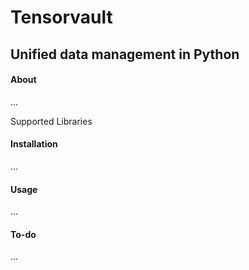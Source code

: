
Tensorvault
======
Unified data management in Python
------

#### About

...

Supported Libraries

#### Installation

...

#### Usage

...

#### To-do

...
